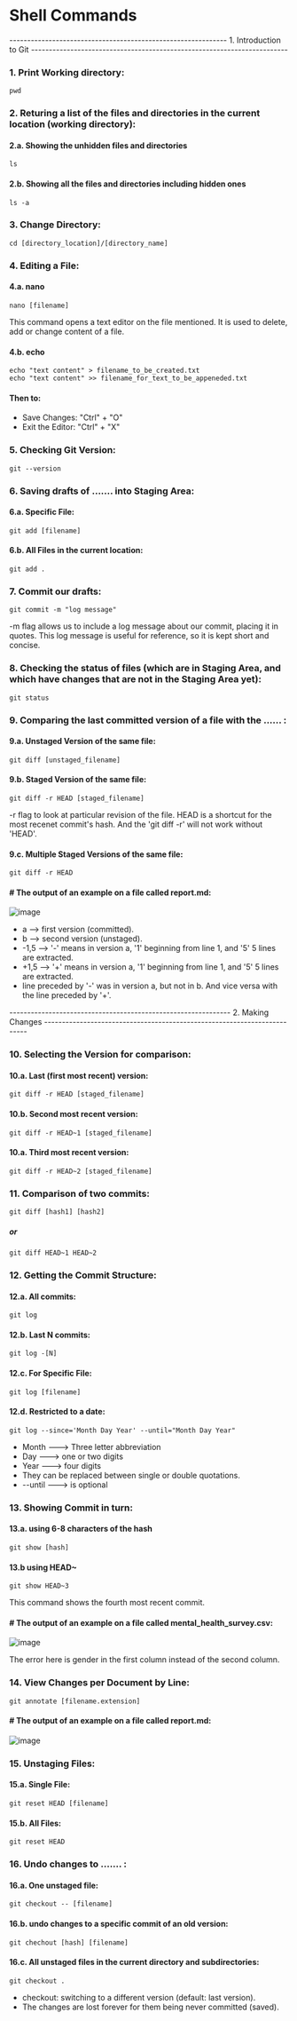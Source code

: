 # Shell Commands

------------------------------------------------------------- 1. Introduction to Git ------------------------------------------------------------------------

### 1. Print Working directory:
    pwd

### 2. Returing a list of the files and directories in the current location (working directory):
#### 2.a. Showing the unhidden files and directories
    ls
#### 2.b. Showing all the files and directories including hidden ones
    ls -a

### 3. Change Directory:
    cd [directory_location]/[directory_name]

### 4. Editing a File:
#### 4.a. nano
    nano [filename]
This command opens a text editor on the file mentioned. It is used to delete, add or change content of a file.
#### 4.b. echo
    echo "text content" > filename_to_be_created.txt
    echo "text content" >> filename_for_text_to_be_appeneded.txt
#### Then to:
* Save Changes: "Ctrl" + "O"
* Exit the Editor: "Ctrl" + "X"

### 5. Checking Git Version:
    git --version

### 6. Saving drafts of ....... into Staging Area:
#### 6.a. Specific File:
    git add [filename]
#### 6.b. All Files in the current location:
    git add .

### 7. Commit our drafts:
    git commit -m "log message"
-m flag allows us to include a log message about our commit, placing it in quotes. This log message is useful for reference, so it is kept short and concise.

### 8. Checking the status of files (which are in Staging Area, and which have changes that are not in the Staging Area yet):
    git status

### 9. Comparing the last committed version of a file with the ...... :
#### 9.a. Unstaged Version of the same file:
    git diff [unstaged_filename]
#### 9.b. Staged Version of the same file:
    git diff -r HEAD [staged_filename]
-r flag to look at particular revision of the file. HEAD is a shortcut for the most recenet commit's hash. And the 'git diff -r' will not work without 'HEAD'.
#### 9.c. Multiple Staged Versions of the same file:
    git diff -r HEAD

#### # The output of an example on a file called report.md:
![image](https://github.com/Sir-Elite/My-Summaries/assets/66035383/0f627b1e-45fe-4ce0-9f73-1caa8a1edce0)

* a --> first version (committed).
* b --> second version (unstaged).
* -1,5 --> '-' means in version a, '1' beginning from line 1, and '5' 5 lines are extracted.
* +1,5 --> '+' means in version a, '1' beginning from line 1, and '5' 5 lines are extracted.
* line preceded by '-' was in version a, but not in b. And vice versa with the line preceded by '+'.

-------------------------------------------------------------- 2. Making Changes -------------------------------------------------------------------------

### 10. Selecting the Version for comparison:
#### 10.a. Last (first most recent) version:
    git diff -r HEAD [staged_filename]
#### 10.b. Second most recent version:
    git diff -r HEAD~1 [staged_filename]
#### 10.a. Third most recent version:
    git diff -r HEAD~2 [staged_filename]

### 11. Comparison of two commits:
    git diff [hash1] [hash2]
##### or
    git diff HEAD~1 HEAD~2

### 12. Getting the Commit Structure:
#### 12.a. All commits:
    git log
#### 12.b. Last N commits:
    git log -[N]
#### 12.c. For Specific File:
    git log [filename]
#### 12.d. Restricted to a date:
    git log --since='Month Day Year' --until="Month Day Year"
* Month ---> Three letter abbreviation
* Day ---> one or two digits
* Year ---> four digits
* They can be replaced between single or double quotations.
* --until ---> is optional

### 13. Showing Commit in turn:
#### 13.a. using 6-8 characters of the hash
    git show [hash]
#### 13.b using HEAD~
    git show HEAD~3
This command shows the fourth most recent commit.
#### # The output of an example on a file called mental_health_survey.csv:
![image](https://github.com/Sir-Elite/My-Summaries/assets/66035383/8aa85b24-29a5-4e2d-bf94-5164d95d23fa)

The error here is gender in the first column instead of the second column.
### 14. View Changes per Document by Line:
    git annotate [filename.extension]
#### # The output of an example on a file called report.md:
![image](https://github.com/Sir-Elite/My-Summaries/assets/66035383/79157ef5-7252-4644-9c27-7e46d8f6e57c)

### 15. Unstaging Files:
#### 15.a. Single File:
    git reset HEAD [filename]
#### 15.b. All Files:
    git reset HEAD

### 16. Undo changes to ....... :
#### 16.a. One unstaged file:
    git checkout -- [filename]
#### 16.b. undo changes to a specific commit of an old version:
    git chechout [hash] [filename]
#### 16.c. All unstaged files in the current directory and subdirectories:
    git checkout .
* checkout: switching to a different version (default: last version).
* The changes are lost forever for them being never committed (saved).


    
